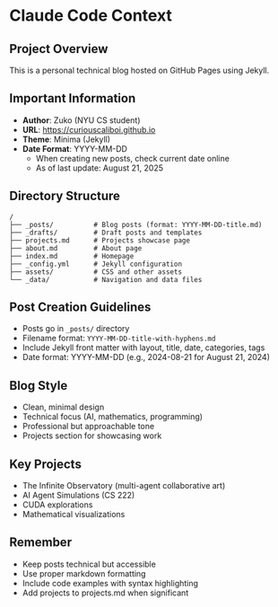 # Claude Code Context

## Project Overview
This is a personal technical blog hosted on GitHub Pages using Jekyll.

## Important Information
- **Author**: Zuko (NYU CS student)
- **URL**: https://curiouscaliboi.github.io
- **Theme**: Minima (Jekyll)
- **Date Format**: YYYY-MM-DD
  - When creating new posts, check current date online
  - As of last update: August 21, 2025

## Directory Structure
```
/
├── _posts/          # Blog posts (format: YYYY-MM-DD-title.md)
├── _drafts/         # Draft posts and templates
├── projects.md      # Projects showcase page
├── about.md         # About page
├── index.md         # Homepage
├── _config.yml      # Jekyll configuration
├── assets/          # CSS and other assets
└── _data/           # Navigation and data files
```

## Post Creation Guidelines
- Posts go in `_posts/` directory
- Filename format: `YYYY-MM-DD-title-with-hyphens.md`
- Include Jekyll front matter with layout, title, date, categories, tags
- Date format: YYYY-MM-DD (e.g., 2024-08-21 for August 21, 2024)

## Blog Style
- Clean, minimal design
- Technical focus (AI, mathematics, programming)
- Professional but approachable tone
- Projects section for showcasing work

## Key Projects
- The Infinite Observatory (multi-agent collaborative art)
- AI Agent Simulations (CS 222)
- CUDA explorations
- Mathematical visualizations

## Remember
- Keep posts technical but accessible
- Use proper markdown formatting
- Include code examples with syntax highlighting
- Add projects to projects.md when significant